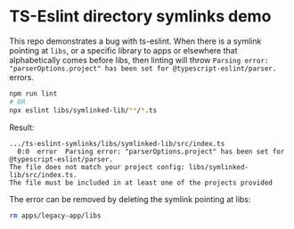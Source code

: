# TS-Eslint directory symlinks demo

This repo demonstrates a bug with ts-eslint. When there is a symlink pointing at `libs`, or a specific library to apps or elsewhere that alphabetically comes before libs, then linting will throw `Parsing error: "parserOptions.project" has been set for @typescript-eslint/parser.` errors.

```sh
npm run lint
# OR
npx eslint libs/symlinked-lib/**/*.ts
```

Result:

```
.../ts-eslint-symlinks/libs/symlinked-lib/src/index.ts
  0:0  error  Parsing error: "parserOptions.project" has been set for @typescript-eslint/parser.
The file does not match your project config: libs/symlinked-lib/src/index.ts.
The file must be included in at least one of the projects provided
```

The error can be removed by deleting the symlink pointing at libs:

``` sh
rm apps/legacy-app/libs
```
